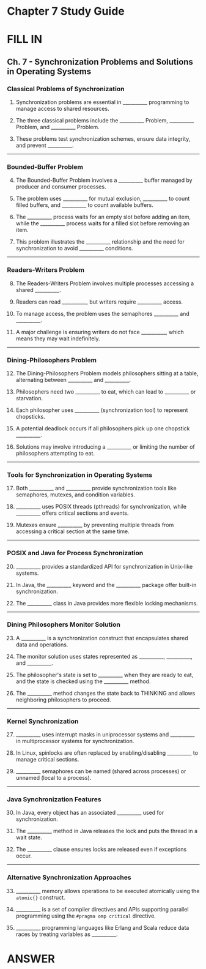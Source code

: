 # Chapter 7 Study Guide

# FILL IN
## **Ch. 7 - Synchronization Problems and Solutions in Operating Systems**

### **Classical Problems of Synchronization**

1.  Synchronization problems are essential in __________ programming to manage access to shared resources.
    
2.  The three classical problems include the __________ Problem, __________ Problem, and __________ Problem.
    
3.  These problems test synchronization schemes, ensure data integrity, and prevent __________.
    

----------

### **Bounded-Buffer Problem**

4.  The Bounded-Buffer Problem involves a __________ buffer managed by producer and consumer processes.
    
5.  The problem uses __________ for mutual exclusion, __________ to count filled buffers, and __________ to count available buffers.
    
6.  The __________ process waits for an empty slot before adding an item, while the __________ process waits for a filled slot before removing an item.
    
7.  This problem illustrates the __________ relationship and the need for synchronization to avoid __________ conditions.
    

----------

### **Readers-Writers Problem**

8.  The Readers-Writers Problem involves multiple processes accessing a shared __________.
    
9.  Readers can read __________, but writers require __________ access.
    
10.  To manage access, the problem uses the semaphores __________ and __________.
    
11.  A major challenge is ensuring writers do not face __________, which means they may wait indefinitely.
    

----------

### **Dining-Philosophers Problem**

12.  The Dining-Philosophers Problem models philosophers sitting at a table, alternating between __________ and __________.
    
13.  Philosophers need two __________ to eat, which can lead to __________ or starvation.
    
14.  Each philosopher uses __________ (synchronization tool) to represent chopsticks.
    
15.  A potential deadlock occurs if all philosophers pick up one chopstick __________.
    
16.  Solutions may involve introducing a __________ or limiting the number of philosophers attempting to eat.
    

----------

### **Tools for Synchronization in Operating Systems**

17.  Both __________ and __________ provide synchronization tools like semaphores, mutexes, and condition variables.
    
18.  __________ uses POSIX threads (pthreads) for synchronization, while __________ offers critical sections and events.
    
19.  Mutexes ensure __________ by preventing multiple threads from accessing a critical section at the same time.
    

----------

### **POSIX and Java for Process Synchronization**

20.  __________ provides a standardized API for synchronization in Unix-like systems.
    
21.  In Java, the __________ keyword and the __________ package offer built-in synchronization.
    
22.  The __________ class in Java provides more flexible locking mechanisms.
    

----------

### **Dining Philosophers Monitor Solution**

23.  A __________ is a synchronization construct that encapsulates shared data and operations.
    
24.  The monitor solution uses states represented as __________, __________, and __________.
    
25.  The philosopher's state is set to __________ when they are ready to eat, and the state is checked using the __________ method.
    
26.  The __________ method changes the state back to THINKING and allows neighboring philosophers to proceed.
    

----------

### **Kernel Synchronization**

27.  __________ uses interrupt masks in uniprocessor systems and __________ in multiprocessor systems for synchronization.
    
28.  In Linux, spinlocks are often replaced by enabling/disabling __________ to manage critical sections.
    
29.  __________ semaphores can be named (shared across processes) or unnamed (local to a process).
    

----------

### **Java Synchronization Features**

30.  In Java, every object has an associated __________ used for synchronization.
    
31.  The __________ method in Java releases the lock and puts the thread in a wait state.
    
32.  The __________ clause ensures locks are released even if exceptions occur.
    

----------

### **Alternative Synchronization Approaches**

33.  __________ memory allows operations to be executed atomically using the `atomic{}` construct.
    
34.  __________ is a set of compiler directives and APIs supporting parallel programming using the `#pragma omp critical` directive.
    
35.  __________ programming languages like Erlang and Scala reduce data races by treating variables as __________.
# ANSWER
<!--stackedit_data:
eyJoaXN0b3J5IjpbMjMxMjUxODgxXX0=
-->